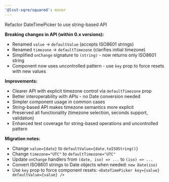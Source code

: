 ```yaml
---
'@lsst-sqre/squared': minor
---
```


Refactor DateTimePicker to use string-based API

**Breaking changes in API (within 0.x versions):**
- Renamed `value` → `defaultValue` (accepts ISO8601 strings)
- Renamed `timezone` → `defaultTimezone` (clarifies initial timezone)
- Simplified `onChange` signature to `(string)` - now returns only ISO8601 string
- Component now uses uncontrolled pattern - use `key` prop to force resets with new values

**Improvements:**
- Clearer API with explicit timezone control via `defaultTimezone` prop
- Better interoperability with APIs - no Date conversion needed
- Simpler component usage in common cases
- String-based API makes timezone semantics more explicit
- Preserved all functionality (timezone selection, seconds support, validation)
- Enhanced test coverage for string-based operations and uncontrolled pattern

**Migration notes:**
- Change `value={date}` to `defaultValue={date.toISOString()}`
- Change `timezone="UTC"` to `defaultTimezone="UTC"`
- Update `onChange` handlers from `(date, iso) => ...` to `(iso) => ...`
- Convert ISO8601 strings to Date objects when needed: `new Date(iso)`
- Use `key` prop to force component resets: `<DateTimePicker key={value} defaultValue={value} />`
